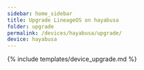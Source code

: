 ```yaml
---
sidebar: home_sidebar
title: Upgrade LineageOS on hayabusa
folder: upgrade
permalink: /devices/hayabusa/upgrade/
device: hayabusa
---
```

{% include templates/device_upgrade.md %}
